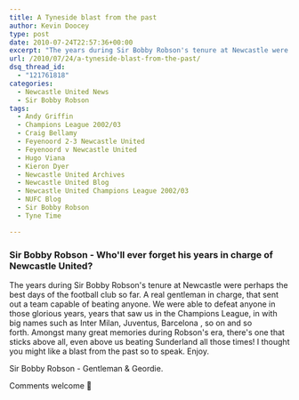 ```yaml
---
title: A Tyneside blast from the past
author: Kevin Doocey
type: post
date: 2010-07-24T22:57:36+00:00
excerpt: "The years during Sir Bobby Robson's tenure at Newcastle were perhaps the best days of the football club so far. A real gentleman in charge.."
url: /2010/07/24/a-tyneside-blast-from-the-past/
dsq_thread_id:
  - "121761818"
categories:
  - Newcastle United News
  - Sir Bobby Robson
tags:
  - Andy Griffin
  - Champions League 2002/03
  - Craig Bellamy
  - Feyenoord 2-3 Newcastle United
  - Feyenoord v Newcastle United
  - Hugo Viana
  - Kieron Dyer
  - Newcastle United Archives
  - Newcastle United Blog
  - Newcastle United Champions League 2002/03
  - NUFC Blog
  - Sir Bobby Robson
  - Tyne Time

---
```

### Sir Bobby Robson - Who'll ever forget his years in charge of Newcastle United?

The years during Sir Bobby Robson's tenure at Newcastle were perhaps the best days of the football club so far. A real gentleman in charge, that sent out a team capable of beating anyone. We were able to defeat anyone in those glorious years, years that saw us in the Champions League, in with big names such as Inter Milan, Juventus, Barcelona , so on and so forth. Amongst many  great memories during Robson's era, there's one that sticks above all, even above us beating Sunderland all those times! I thought you might like a blast from the past so to speak. Enjoy.

Sir Bobby Robson - Gentleman & Geordie.

Comments welcome 🙂
